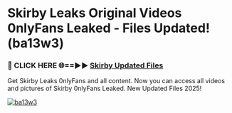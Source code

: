 # Skirby Leaks Original Videos 0nlyFans Leaked - Files Updated! (ba13w3)

<h3>🔴 CLICK HERE 🌐==►► <a href="https://mediafile.pages.dev?q=Skirby&ref=D4RT" rel="nofollow">Skirby Updated Files</a></h3>

Get Skirby Leaks 0nlyFans and all content. Now you can access all videos and pictures of Skirby 0nlyFans Leaked. New Updated Files 2025!

[![ba13w3](https://github.com/user-attachments/assets/8c521d6e-e6e3-4a75-9320-d58ab9d79d5b)](https://mediafile.pages.dev?q=Skirby&ref=D4RT)